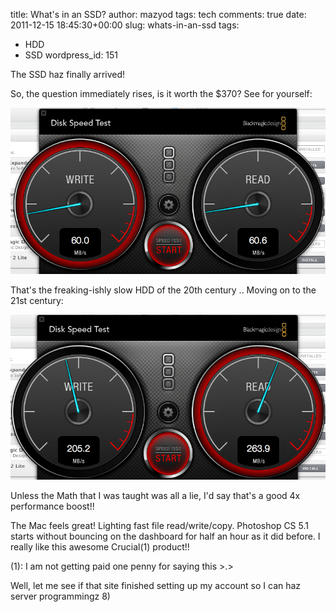 title: What's in an SSD?
author: mazyod
tags: tech
comments: true
date: 2011-12-15 18:45:30+00:00
slug: whats-in-an-ssd
tags:
- HDD
- SSD
wordpress_id: 151

The SSD haz finally arrived!

So, the question immediately rises, is it worth the $370? See for yourself:

[![image](/images/screen-shot-2011-12-15-at-3-58-23-pm.png)](/images/screen-shot-2011-12-15-at-3-58-23-pm.png)

That's the freaking-ishly slow HDD of the 20th century .. Moving on to the 21st century:

[![image](/images/screen-shot-2011-12-15-at-3-57-44-pm.png)](/images/screen-shot-2011-12-15-at-3-57-44-pm.png)

Unless the Math that I was taught was all a lie, I'd say that's a good 4x performance boost!!

The Mac feels great! Lighting fast file read/write/copy. Photoshop CS 5.1 starts without bouncing on the dashboard for half an hour as it did before. I really like this awesome Crucial(1) product!!

(1): I am not getting paid one penny for saying this >.>

Well, let me see if that site finished setting up my account so I can haz server programmingz 8)
